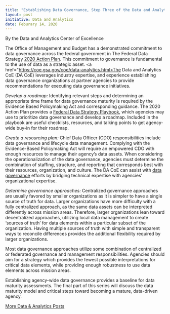 ```yaml
---
title: "Establishing Data Governance, Step Three of the Data and Analytics Center of Excellence Approach"
layout: post
initiative: Data and Analytics
date: Feburary 14, 2020
---
```

By the Data and Analytics Center of Excellence

<a href="">  </a>

The Office of Management and Budget has a demonstrated commitment to data governance across the federal government in The 
Federal Data Strategy <a href="https://strategy.data.gov/action-plan/#action-2-institutionalize-agency-data-governance">2020 Action Plan</a>. This commitment to governance is fundamental to the use of data as a strategic asset. 
<a href="https://coe.gsa.gov/coe/data-analytics.html>The Data and Analytics CoE (DA CoE)</a> leverages industry expertise, and experience establishing data governance organizations at 
partner agencies to provide recommendations for executing data governance initiatives.

*Develop a roadmap:* Identifying relevant steps and determining an appropriate time frame for data governance maturity is 
required by the Evidence Based Policymaking Act and corresponding guidance. The 2020 Action Plan provides a 
<a href="https://resources.data.gov/assets/documents/fds-data-governance-playbook.pdf">Federal Data Strategy Playbook</a>, 
which agencies may use to prioritize data governance and develop a roadmap. Included in the playbook are useful checklists, 
resources, and talking points to get agency-wide buy-in for their roadmap. 
 
*Create a resourcing plan:* Chief Data Officer (CDO) responsibilities include data governance and lifecycle data management. 
Complying with the Evidence-Based Policymaking Act will require an empowered CDO with enough resources to manage their agency’s
data assets. When considering the operationalization of the data governance, agencies must determine the combination of staffing,
structure, and reporting that corresponds best with their resources, organization, and culture. The DA CoE can assist with <a href="https://coe.gsa.gov/docs/2019/DAServiceCatalogNovember19.pdf">data
governance</a> efforts by bridging technical expertise with agencies’ organizational expertise. 

*Determine governance approaches:* Centralized governance approaches are usually favored by smaller organizations as it is 
simpler to have a single source of truth for data. Larger organizations have more difficulty with a fully centralized approach,
as the same data assets can be interpreted differently across mission areas. Therefore, larger organizations lean toward 
decentralized approaches, utilizing local data management to create ‘sources of truth’ for data elements within a particular 
subset of the organization. Having multiple sources of truth with simple and transparent ways to reconcile differences provides
the additional flexibility required by larger organizations.

Most data governance approaches utilize some combination of centralized or federated governance and management responsibilities. 
Agencies should aim for a strategy which provides the fewest possible interpretations for critical data elements, while 
providing enough robustness to use data elements across mission areas.

Establishing agency-wide data governance provides a baseline for data maturity assessments. The final part of this series will 
discuss the data maturity model and critical steps toward becoming a mature, data-driven agency.

<a href="{{site.baseurl}}/coe/data-analytics.html#coe-updates" class="usa-button">More Data & Analytics Posts</a>
